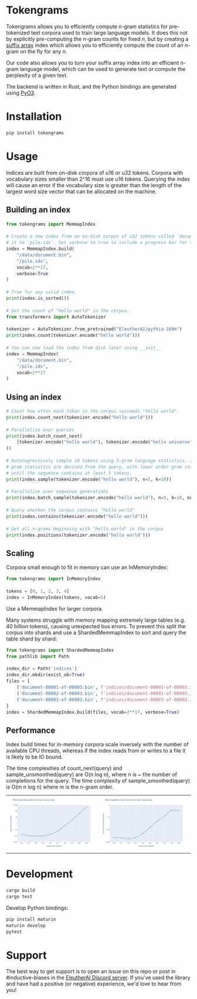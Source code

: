 # Tokengrams
Tokengrams allows you to efficiently compute $n$-gram statistics for pre-tokenized text corpora used to train large language models. It does this not by explicitly pre-computing the $n$-gram counts for fixed $n$, but by creating a [suffix array](https://en.wikipedia.org/wiki/Suffix_array) index which allows you to efficiently compute the count of an $n$-gram on the fly for any $n$.

Our code also allows you to turn your suffix array index into an efficient $n$-gram language model, which can be used to generate text or compute the perplexity of a given text.

The backend is written in Rust, and the Python bindings are generated using [PyO3](https://github.com/PyO3/pyo3).

# Installation

```bash
pip install tokengrams
```

# Usage

Indices are built from on-disk corpora of u16 or u32 tokens. Corpora with vocabulary sizes smaller than 2^16 must use u16 tokens. Querying the index will cause an error if the vocabulary size is greater than the length of the largest word size vector that can be allocated on the machine.

## Building an index
```python
from tokengrams import MemmapIndex

# Create a new index from an on-disk corpus of u32 tokens called `document.bin` and save 
# it to `pile.idx`. Set verbose to true to include a progress bar for the index sort.
index = MemmapIndex.build(
    "/data/document.bin",
    "/pile.idx",
    vocab=2**17,
    verbose=True
)

# True for any valid index.
print(index.is_sorted())
  
# Get the count of "hello world" in the corpus.
from transformers import AutoTokenizer

tokenizer = AutoTokenizer.from_pretrained("EleutherAI/pythia-160m")
print(index.count(tokenizer.encode("hello world")))

# You can now load the index from disk later using __init__
index = MemmapIndex(
    "/data/document.bin",
    "/pile.idx",
    vocab=2**17
)
```

## Using an index

```python
# Count how often each token in the corpus succeeds "hello world".
print(index.count_next(tokenizer.encode("hello world")))

# Parallelise over queries
print(index.batch_count_next(
    [tokenizer.encode("hello world"), tokenizer.encode("hello universe")]
))

# Autoregressively sample 10 tokens using 5-gram language statistics. Initial
# gram statistics are derived from the query, with lower order gram statistics used 
# until the sequence contains at least 5 tokens.
print(index.sample(tokenizer.encode("hello world"), n=5, k=10))

# Parallelize over sequence generations
print(index.batch_sample(tokenizer.encode("hello world"), n=5, k=10, num_samples=20))

# Query whether the corpus contains "hello world"
print(index.contains(tokenizer.encode("hello world")))

# Get all n-grams beginning with "hello world" in the corpus
print(index.positions(tokenizer.encode("hello world")))
```

## Scaling

Corpora small enough to fit in memory can use an InMemoryIndex:

```python
from tokengrams import InMemoryIndex

tokens = [0, 1, 2, 3, 4]
index = InMemoryIndex(tokens, vocab=5)
```

Use a MemmapIndex for larger corpora. 

Many systems struggle with memory mapping extremely large tables (e.g. 40 billion tokens), causing unexpected bus errors. To prevent this split the corpus into shards and use a ShardedMemmapIndex to sort and query the table shard by shard:

```python
from tokengrams import ShardedMemmapIndex
from pathlib import Path

index_dir = Path('indices')
index_dir.mkdir(exist_ok=True)
files = [
    ('document-00001-of-00003.bin', f'indices/document-00001-of-00003.idx'),
    ('document-00002-of-00003.bin', f'indices/document-00002-of-00003.idx'),
    ('document-00003-of-00003.bin', f'indices/document-00003-of-00003.idx'),
]
index = ShardedMemmapIndex.build(files, vocab=2**17, verbose=True)
```

## Performance

Index build times for in-memory corpora scale inversely with the number of available CPU threads, whereas if the index reads from or writes to a file it is likely to be IO bound.

The time complexities of count_next(query) and sample_unsmoothed(query) are O(n log n), where n is ~ the number of completions for the query. The time complexity of sample_smoothed(query) is O(m n log n) where m is the n-gram order.

<table>
  <tr>
    <td><img src="./tokengrams/benchmark/MemmapIndex_build_times.png" alt="Sample build times for an IO bound index"></td>
    <td><img src="./tokengrams/benchmark/MemmapIndex_count_next_times.png" alt="Sample count_next times for an IO bound index"></td>
  </tr>
</table>

# Development

```bash
cargo build
cargo test
```

Develop Python bindings:

```bash
pip install maturin
maturin develop
pytest
```

# Support

The best way to get support is to open an issue on this repo or post in #inductive-biases in the [EleutherAI Discord server](https://discord.gg/eleutherai). If you've used the library and have had a positive (or negative) experience, we'd love to hear from you!